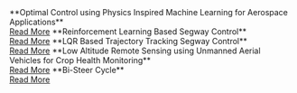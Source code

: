 <project>
**Optimal Control using Physics Inspired Machine Learning for Aerospace Applications** <br> 
<a href="projects/optimal-control.html">Read More</a>
</project>

<project>
**Reinforcement Learning Based Segway Control** <br> 
<a href="https://github.com/tanayrs/SegwayRL/tree/main">Read More</a>
</project>

<project>
**LQR Based Trajectory Tracking Segway Control** <br> 
<a href="https://github.com/tanayrs/SegwayTrajectoryTracking">Read More</a>
</project>

<project>
**Low Altitude Remote Sensing using Unmanned Aerial Vehicles for Crop Health Monitoring** <br>
<a href="https://github.com/lars-uav">Read More</a>
</project>

<project>
**Bi-Steer Cycle** <br>
<a href="https://github.com/tanayrs/BiSteerCycle">Read More</a>
</project>
